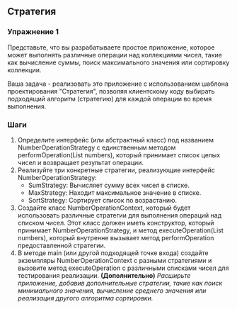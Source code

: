 ## Стратегия

### Упражнение 1

Представьте, что вы разрабатываете простое приложение, которое может выполнять различные операции над коллекциями чисел, такие как вычисление суммы, поиск максимального значения или сортировку коллекции.

Ваша задача - реализовать это приложение с использованием шаблона проектирования "Стратегия", позволяя клиентскому коду выбирать подходящий алгоритм (стратегию) для каждой операции во время выполнения.

### Шаги

1. Определите интерфейс (или абстрактный класс) под названием NumberOperationStrategy с единственным методом performOperation(List<Integer> numbers), который принимает список целых чисел и возвращает результат операции.
2. Реализуйте три конкретные стратегии, реализующие интерфейс NumberOperationStrategy:
    * SumStrategy: Вычисляет сумму всех чисел в списке.
    * MaxStrategy: Находит максимальное значение в списке.
    * SortStrategy: Сортирует список по возрастанию.
3. Создайте класс NumberOperationContext, который будет использовать различные стратегии для выполнения операций над списком чисел. Этот класс должен иметь конструктор, который принимает NumberOperationStrategy, и метод executeOperation(List<Integer> numbers), который внутренне вызывает метод performOperation предоставленной стратегии.
4. В методе main (или другой подходящей точке входа) создайте экземпляры NumberOperationContext с разными стратегиями и вызовите метод executeOperation с различными списками чисел для тестирования реализации.
**(Дополнительно)** _Расширьте приложение, добавив дополнительные стратегии, такие как поиск минимального значения, вычисление среднего значения или реализация другого алгоритма сортировки._
